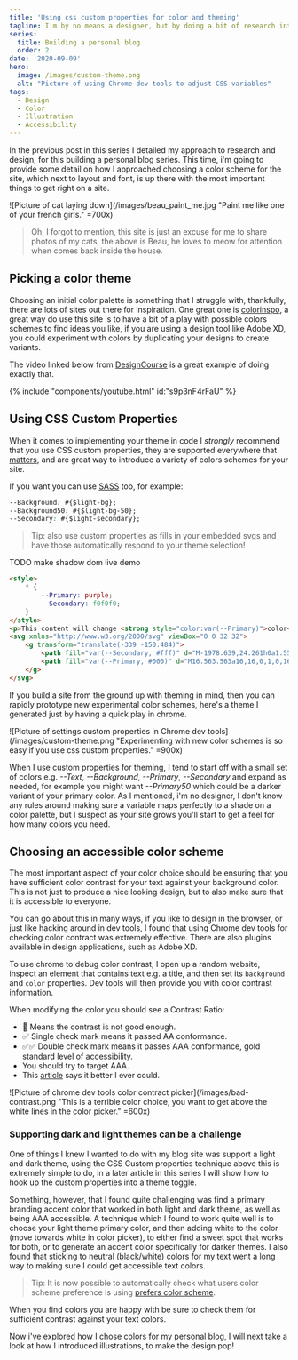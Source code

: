 ```yaml
---
title: 'Using css custom properties for color and theming'
tagline: I'm by no means a designer, but by doing a bit of research into color contract and accessibility, and use of CSS variables, I was able to build out a design that I was happy with.
series:
  title: Building a personal blog
  order: 2
date: '2020-09-09'
hero:
  image: /images/custom-theme.png
  alt: "Picture of using Chrome dev tools to adjust CSS variables"
tags:
  - Design
  - Color
  - Illustration
  - Accessibility
---
```


In the previous post in this series I detailed my approach to research and design, for this building a personal blog series. This time, i'm going to provide some detail on how I approached choosing a color scheme for the site, which next to layout and font, is up there with the most important things to get right on a site.

![Picture of cat laying down](/images/beau_paint_me.jpg "Paint me like one of your french girls." =700x)

> Oh, I forgot to mention, this site is just an excuse for me to share photos of my cats, the above is Beau, he loves to meow for attention when comes back inside the house.

## Picking a color theme
Choosing an initial color palette is something that I struggle with, thankfully, there are lots of sites out there for inspiration. One great one is [colorinspo](https://colorsinspo.com/), a great way do use this site is to have a bit of a play with possible colors schemes to find ideas you like, if you are using a design tool like Adobe XD, you could experiment with colors by duplicating your designs to create variants.

The video linked below from [DesignCourse](https://www.youtube.com/channel/UCVyRiMvfUNMA1UPlDPzG5Ow) is a great example of doing exactly that.

{% include "components/youtube.html" id:"s9p3nF4rFaU" %}

## Using CSS Custom Properties
When it comes to implementing your theme in code I *strongly* recommend that you use CSS custom properties, they are supported everywhere that [matters](https://caniuse.com/?search=css%20variables), and are great way to introduce a variety of colors schemes for your site.

If you want you can use [SASS](https://sass-lang.com/) too, for example:

```css
--Background: #{$light-bg};
--Background50: #{$light-bg-50};
--Secondary: #{$light-secondary};
```

> Tip: also use custom properties as fills in your embedded svgs and have those automatically respond to your theme selection!

TODO  make shadow dom live demo

```html
<style>
    * {
        --Primary: purple;
        --Secondary: f0f0f0;
    }
</style>
<p>This content will change <strong style="color:var(--Primary)">color</strong> when you change the theme</p>
<svg xmlns="http://www.w3.org/2000/svg" viewBox="0 0 32 32">
    <g transform="translate(-339 -150.484)">
        <path fill="var(--Secondary, #fff)" d="M-1978.639,24.261h0a1.555,1.555,0,0,1-1.555-1.551V9.291a1.555,1.555,0,0,1,1.555-1.551,1.527,1.527,0,0,1,.748.2l11.355,6.9a1.538,1.538,0,0,1,.793,1.362,1.526,1.526,0,0,1-.793,1.348l-11.355,6.516A1.52,1.52,0,0,1-1978.639,24.261Z" transform="translate(2329 150.484)"/>
        <path fill="var(--Primary, #000)" d="M16.563.563a16,16,0,1,0,16,16A16,16,0,0,0,16.563.563Zm7.465,17.548L12.672,24.627a1.551,1.551,0,0,1-2.3-1.355V9.853a1.552,1.552,0,0,1,2.3-1.355l11.355,6.9A1.553,1.553,0,0,1,24.027,18.111Z" transform="translate(338.438 149.922)" />
    </g>
</svg>
```

If you build a site from the ground up with theming in mind, then you can rapidly prototype new experimental color schemes, here's a theme I generated just by having a quick play in chrome.

![Picture of settings custom properties in Chrome dev tools](/images/custom-theme.png "Experimenting with new color schemes is so easy if you use css custom properties." =900x)

When I use custom properties for theming, I tend to start off with a small set of colors e.g. *--Text*, *--Background*, *--Primary*, *--Secondary* and expand as needed, for example you might want *--Primary50* which could be a darker variant of your primary color.
As I mentioned, i'm no designer, I don't know any rules around making sure a variable maps perfectly to a shade on a color palette, but I suspect as your site grows you'll start to get a feel for how many colors you need.

## Choosing an accessible color scheme

The most important aspect of your color choice should be ensuring that you have sufficient color contrast for your text against your background color.
This is not just to produce a nice looking design, but to also make sure that it is accessible to everyone.

You can go about this in many ways, if you like to design in the browser, or just like hacking around in dev tools, I found that using Chrome dev tools for checking color contract was extremely effective. There are also plugins available in design applications, such as Adobe XD.

To use chrome to debug color contrast, I open up a random website, inspect an element that contains text e.g. a title, and then set its `background` and `color` properties. Dev tools will then provide you with color contrast information.

When modifying the color you should see a Contrast Ratio:
- 🚫 Means the contrast is not good enough.
- ✅ Single check mark means it passed AA conformance.
- ✅✅ Double check mark means it passes AAA conformance, gold standard level of accessibility.
- You should try to target AAA.
- This [article](https://web.dev/color-and-contrast-accessibility/) says it better I ever could.

![Picture of chrome dev tools color contract picker](/images/bad-contrast.png "This is a terrible color choice, you want to get above the white lines in the color picker." =600x)

### Supporting dark and light themes can be a challenge

One of things I knew I wanted to do with my blog site was support a light and dark theme, using the CSS Custom properties technique above this is extremely simple to do, in a later article in this series I will show how to hook up the custom properties into a theme toggle.

Something, however, that I found quite challenging was find a primary branding accent color that worked in both light and dark theme, as  well as being AAA accessible.
A technique which I found to work quite well is to choose your light theme primary color, and then adding white to the color (move towards white in color picker), to either find a sweet spot that works for both, or to generate an accent color  specifically for darker themes. I also found that sticking to neutral (black/white) colors for my text went a long way to making sure I could get accessible text colors.

> Tip: It is now possible to automatically check what users color scheme preference is using [prefers color scheme](https://caniuse.com/prefers-color-scheme).

 When you find colors you are happy with be sure to check them for sufficient contrast against  your text colors.

 Now i've explored how I chose colors for my personal blog, I will next take a look at how I introduced illustrations, to make the design pop!
